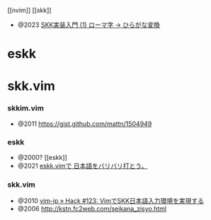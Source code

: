 [[nvim]]
[[skk]]

- @2023 [SKK実装入門 (1) ローマ字 -> ひらがな変換](https://zenn.dev/uga_rosa/articles/ec5281d5a95a57)

# eskk

# skk.vim

### skkim.vim
- @2011 https://gist.github.com/mattn/1504949
### eskk
- @2000? [[eskk]]
- @2021 [eskk.vimで 日本語をバリバリ打とう。](https://zenn.dev/kouta/articles/87947515bff4da)

### skk.vim
- @2010 [vim-jp » Hack #123: VimでSKK日本語入力環境を実現する](https://vim-jp.org/vim-users-jp/2010/02/09/Hack-123.html)
- @2006 http://kstn.fc2web.com/seikana_zisyo.html

